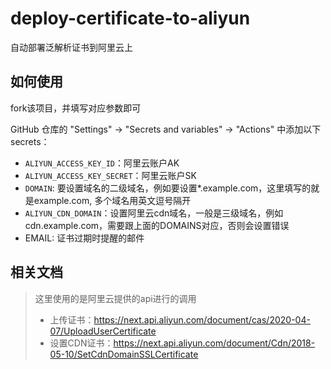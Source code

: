 # deploy-certificate-to-aliyun
自动部署泛解析证书到阿里云上





## 如何使用

fork该项目，并填写对应参数即可

 GitHub 仓库的 "Settings" -> "Secrets and variables" -> "Actions" 中添加以下 secrets：

- `ALIYUN_ACCESS_KEY_ID`：阿里云账户AK
- `ALIYUN_ACCESS_KEY_SECRET`：阿里云账户SK
- `DOMAIN`: 要设置域名的二级域名，例如要设置*.example.com，这里填写的就是example.com, 多个域名用英文逗号隔开
- `ALIYUN_CDN_DOMAIN`：设置阿里云cdn域名，一般是三级域名，例如cdn.example.com，需要跟上面的DOMAINS对应，否则会设置错误
- EMAIL:  证书过期时提醒的邮件





## 相关文档

> 这里使用的是阿里云提供的api进行的调用
>
> - 上传证书：https://next.api.aliyun.com/document/cas/2020-04-07/UploadUserCertificate
> - 设置CDN证书：https://next.api.aliyun.com/document/Cdn/2018-05-10/SetCdnDomainSSLCertificate
